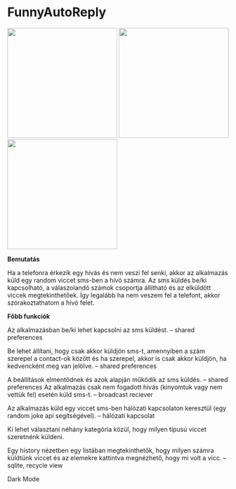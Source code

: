 # FunnyAutoReply

<p float="left">
  <img src="https://user-images.githubusercontent.com/58141904/144222056-2938fba7-5dbf-421c-af92-5d4cf40256f9.png" width="250" >
  <img src="https://user-images.githubusercontent.com/58141904/144222675-eabc7238-f468-4262-a2a5-46b3719e247c.png" width="250" >
  <img src="https://user-images.githubusercontent.com/58141904/144223138-3d8f0885-893e-4521-b8bd-fe41e9dc1f56.png" width="250" >
</p>

**Bemutatás**

Ha a telefonra érkezik egy hívás és nem veszi fel senki, akkor az alkalmazás küld egy random 
viccet sms-ben a hívó számra. Az sms küldés be/ki kapcsolható, a válaszolandó számok 
csoportja állítható és az elküldött viccek megtekinthetőek. Így legalább ha nem veszem fel a 
telefont, akkor szórakoztathatom a hívó felet.

**Főbb funkciók**

Az alkalmazásban be/ki lehet kapcsolni az sms küldést. – shared preferences

Be lehet állítani, hogy csak akkor küldjön sms-t, amennyiben a szám szerepel a contact-ok 
között és ha szerepel, akkor is csak akkor küldjön, ha kedvencként meg van jelölve. – shared 
preferences

A beállítások elmentődnek és azok alapján működik az sms küldés. – shared preferences
Az alkalmazás csak nem fogadott hívás (kinyomtuk vagy nem vettük fel) esetén küld sms-t.
– broadcast reciever

Az alkalmazás küld egy viccet sms-ben hálózati kapcsolaton keresztül (egy random joke api 
segítségével). – hálózati kapcsolat

Ki lehet választani néhány kategória közül, hogy milyen típusú viccet szeretnénk küldeni.

Egy history nézetben egy listában megtekinthetők, hogy milyen számra küldtünk viccet és az 
elemekre kattintva megnézhető, hogy mi volt a vicc. – sqlite, recycle view

Dark Mode

